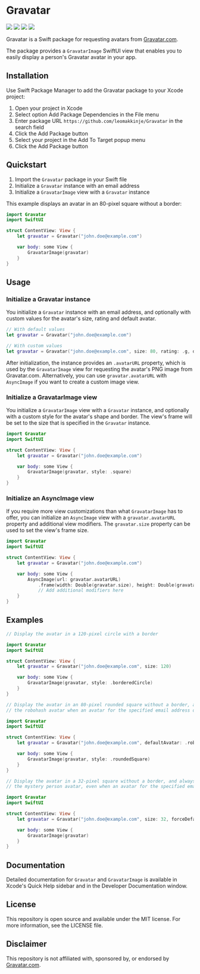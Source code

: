 # Gravatar

<p>
    <img src="https://img.shields.io/badge/Swift-5.10-orange" />
    <img src="https://img.shields.io/badge/Framework-SwiftUI-orange" />
    <img src="https://img.shields.io/badge/Package_Manager-SPM-orange" />
    <img src="https://img.shields.io/badge/Platform-iOS_17%2B_%7C_macOS_14%2B_%7C_tvOS%2017%2B_%7C_visionOS_1%2B_%7C_watchOS_10%2B-orange" />
</p>

Gravatar is a Swift package for requesting avatars from [Gravatar.com](https://gravatar.com/).

The package provides a `GravatarImage` SwiftUI view that enables you to easily display a person's Gravatar avatar in your app.

## Installation

Use Swift Package Manager to add the Gravatar package to your Xcode project:

1. Open your project in Xcode
1. Select option Add Package Dependencies in the File menu
1. Enter package URL `https://github.com/leomakkinje/Gravatar` in the search field
1. Click the Add Package button
1. Select your project in the Add To Target popup menu
1. Click the Add Package button

## Quickstart

1. Import the `Gravatar` package in your Swift file
1. Initialize a `Gravatar` instance with an email address
1. Initialize a `GravatarImage` view with a `Gravatar` instance

This example displays an avatar in an 80-pixel square without a border:

```swift
import Gravatar
import SwiftUI

struct ContentView: View {
    let gravatar = Gravatar("john.doe@example.com")

    var body: some View {
        GravatarImage(gravatar)
    }
}
```

## Usage

### Initialize a Gravatar instance

You initialize a `Gravatar` instance with an email address, and optionally with custom values for the avatar's size, rating and default avatar.

```swift
// With default values
let gravatar = Gravatar("john.doe@example.com")
```

```swift
// With custom values
let gravatar = Gravatar("john.doe@example.com", size: 80, rating: .g, defaultAvatar: .mp, forceDefaultAvatar: false)
```

After initialization, the instance provides an `.avatarURL` property, which is used by the `GravatarImage` view for requesting the avatar's PNG image from Gravatar.com. Alternatively, you can use `gravatar.avatarURL` with `AsyncImage` if you want to create a custom image view.

### Initialize a GravatarImage view

You initialize a `GravatarImage` view with a `Gravatar` instance, and optionally with a custom style for the avatar's shape and border. The view's frame will be set to the size that is specified in the `Gravatar` instance.

```swift
import Gravatar
import SwiftUI

struct ContentView: View {
    let gravatar = Gravatar("john.doe@example.com")

    var body: some View {
        GravatarImage(gravatar, style: .square)
    }
}
```

### Initialize an AsyncImage view

If you require more view customizations than what `GravatarImage` has to offer, you can initialize an `AsyncImage` view with a `gravatar.avatarURL` property and additional view modifiers. The `gravatar.size` property can be used to set the view's frame size.

```swift
import Gravatar
import SwiftUI

struct ContentView: View {
    let gravatar = Gravatar("john.doe@example.com")

    var body: some View {
        AsyncImage(url: gravatar.avatarURL)
            .frame(width: Double(gravatar.size), height: Double(gravatar.size))
            // Add additional modifiers here
    }
}
```

## Examples

```swift
// Display the avatar in a 120-pixel circle with a border

import Gravatar
import SwiftUI

struct ContentView: View {
    let gravatar = Gravatar("john.doe@example.com", size: 120)

    var body: some View {
        GravatarImage(gravatar, style: .borderedCircle)
    }
}
```

```swift
// Display the avatar in an 80-pixel rounded square without a border, and display
// the robohash avatar when an avatar for the specified email address does not exist.

import Gravatar
import SwiftUI

struct ContentView: View {
    let gravatar = Gravatar("john.doe@example.com", defaultAvatar: .robohash)

    var body: some View {
        GravatarImage(gravatar, style: .roundedSquare)
    }
}
```

```swift
// Display the avatar in a 32-pixel square without a border, and always display
// the mystery person avatar, even when an avatar for the specified email address exists.

import Gravatar
import SwiftUI

struct ContentView: View {
    let gravatar = Gravatar("john.doe@example.com", size: 32, forceDefaultAvatar: true)

    var body: some View {
        GravatarImage(gravatar)
    }
}
```

## Documentation

Detailed documentation for `Gravatar` and `GravatarImage` is available in Xcode's Quick Help sidebar and in the Developer Documentation window.

## License

This repository is open source and available under the MIT license. For more information, see the LICENSE file.

## Disclaimer

This repository is not affiliated with, sponsored by, or endorsed by [Gravatar.com](https://gravatar.com/).
